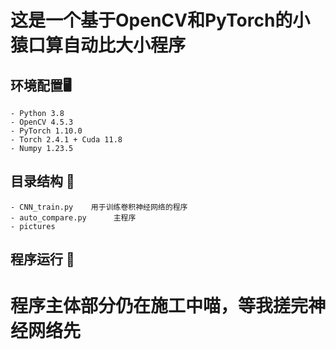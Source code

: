# 这是一个基于OpenCV和PyTorch的小猿口算自动比大小程序

## 环境配置🖥
```
- Python 3.8
- OpenCV 4.5.3
- PyTorch 1.10.0
- Torch 2.4.1 + Cuda 11.8  
- Numpy 1.23.5
```
## 目录结构 📂
```
- CNN_train.py    用于训练卷积神经网络的程序
- auto_compare.py      主程序
- pictures
```
## 程序运行 🚀

 
# 程序主体部分仍在施工中喵，等我搓完神经网络先